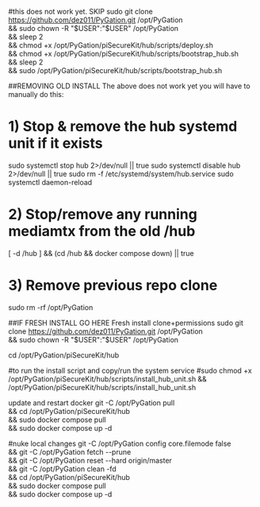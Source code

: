 #this does not work yet. SKIP
sudo git clone https://github.com/dez011/PyGation.git /opt/PyGation \
  && sudo chown -R "$USER":"$USER" /opt/PyGation \
  && sleep 2 \
  && chmod +x /opt/PyGation/piSecureKit/hub/scripts/deploy.sh \
  && chmod +x /opt/PyGation/piSecureKit/hub/scripts/bootstrap_hub.sh \
  && sleep 2 \
  && sudo /opt/PyGation/piSecureKit/hub/scripts/bootstrap_hub.sh






##REMOVING OLD INSTALL
The above does not work yet you will have to manually do this:
# 1) Stop & remove the hub systemd unit if it exists
sudo systemctl stop hub 2>/dev/null || true
sudo systemctl disable hub 2>/dev/null || true
sudo rm -f /etc/systemd/system/hub.service
sudo systemctl daemon-reload

# 2) Stop/remove any running mediamtx from the old /hub
[ -d /hub ] && (cd /hub && docker compose down) || true

# 3) Remove previous repo clone
sudo rm -rf /opt/PyGation


##IF FRESH INSTALL GO HERE
Fresh install clone+permissions
sudo git clone https://github.com/dez011/PyGation.git /opt/PyGation \
  && sudo chown -R "$USER":"$USER" /opt/PyGation

cd /opt/PyGation/piSecureKit/hub

#to run the install script and copy/run the system service
#sudo chmod +x /opt/PyGation/piSecureKit/hub/scripts/install_hub_unit.sh && /opt/PyGation/piSecureKit/hub/scripts/install_hub_unit.sh


update and restart docker
git -C /opt/PyGation pull \
  && cd /opt/PyGation/piSecureKit/hub \
  && sudo docker compose pull \
  && sudo docker compose up -d

#nuke local changes
git -C /opt/PyGation config core.filemode false \
 && git -C /opt/PyGation fetch --prune \
 && git -C /opt/PyGation reset --hard origin/master \
 && git -C /opt/PyGation clean -fd \
 && cd /opt/PyGation/piSecureKit/hub \
 && sudo docker compose pull \
 && sudo docker compose up -d
